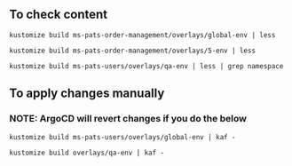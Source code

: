 ## **To check content**

 ```shell
kustomize build ms-pats-order-management/overlays/global-env | less

kustomize build ms-pats-order-management/overlays/5-env | less

kustomize build ms-pats-users/overlays/qa-env | less | grep namespace
```

## **To apply changes manually**
### **NOTE: ArgoCD will revert changes if you do the below**

 ```shell
kustomize build ms-pats-users/overlays/global-env | kaf -

kustomize build overlays/qa-env | kaf - 
```

